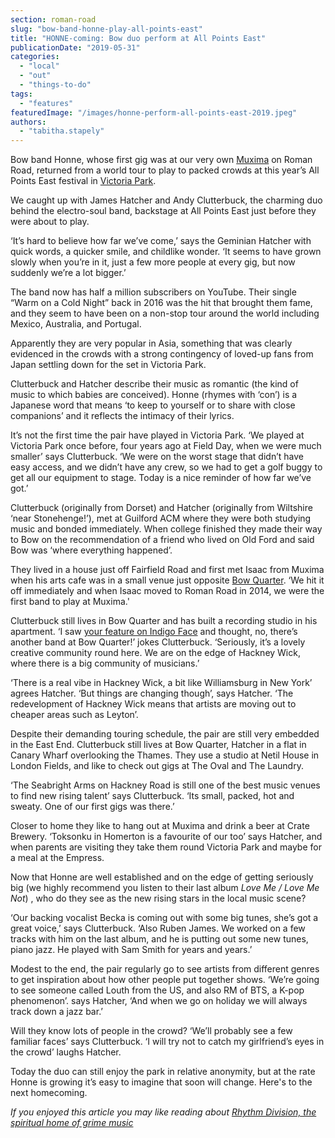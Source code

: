 ```yaml
---
section: roman-road
slug: "bow-band-honne-play-all-points-east"
title: "HONNE-coming: Bow duo perform at All Points East"
publicationDate: "2019-05-31"
categories: 
  - "local"
  - "out"
  - "things-to-do"
tags: 
  - "features"
featuredImage: "/images/honne-perform-all-points-east-2019.jpeg"
authors: 
  - "tabitha.stapely"
---
```


Bow band Honne, whose first gig was at our very own [Muxima](https://romanroadlondon.com/muxima-arts-cafe-music-venue/) on Roman Road, returned from a world tour to play to packed crowds at this year’s All Points East festival in [Victoria Park](https://romanroadlondon.com/victoria-park-east-london-bow/).

We caught up with James Hatcher and Andy Clutterbuck, the charming duo behind the electro-soul band, backstage at All Points East just before they were about to play.

‘It’s hard to believe how far we’ve come,’ says the Geminian Hatcher with quick words, a quicker smile, and childlike wonder. ‘It seems to have grown slowly when you’re in it, just a few more people at every gig, but now suddenly we’re a lot bigger.’

The band now has half a million subscribers on YouTube. Their single “Warm on a Cold Night” back in 2016 was the hit that brought them fame, and they seem to have been on a non-stop tour around the world including Mexico, Australia, and Portugal.

Apparently they are very popular in Asia, something that was clearly evidenced in the crowds with a strong contingency of loved-up fans from Japan settling down for the set in Victoria Park.

Clutterbuck and Hatcher describe their music as romantic (the kind of music to which babies are conceived). Honne (rhymes with ‘con’) is a Japanese word that means ‘to keep to yourself or to share with close companions’ and it reflects the intimacy of their lyrics.

It’s not the first time the pair have played in Victoria Park. ‘We played at Victoria Park once before, four years ago at Field Day, when we were much smaller’ says Clutterbuck. ‘We were on the worst stage that didn’t have easy access, and we didn’t have any crew, so we had to get a golf buggy to get all our equipment to stage. Today is a nice reminder of how far we’ve got.’

Clutterbuck (originally from Dorset) and Hatcher (originally from Wiltshire ‘near Stonehenge!’), met at Guilford ACM where they were both studying music and bonded immediately. When college finished they made their way to Bow on the recommendation of a friend who lived on Old Ford and said Bow was ‘where everything happened’.  

They lived in a house just off Fairfield Road and first met Isaac from Muxima when his arts cafe was in a small venue just opposite [Bow Quarter](https://romanroadlondon.com/bow-quarter-interiors-anton-rodriguez/). ‘We hit it off immediately and when Isaac moved to Roman Road in 2014, we were the first band to play at Muxima.'

Clutterbuck still lives in Bow Quarter and has built a recording studio in his apartment. ‘I saw [your feature on Indigo Face](https://romanroadlondon.com/indigo-face-band-bow-quarter/) and thought, no, there’s another band at Bow Quarter!’ jokes Clutterbuck. ‘Seriously, it’s a lovely creative community round here. We are on the edge of Hackney Wick, where there is a big community of musicians.’

‘There is a real vibe in Hackney Wick, a bit like Williamsburg in New York’ agrees Hatcher. ‘But things are changing though’, says Hatcher. ‘The redevelopment of Hackney Wick means that artists are moving out to cheaper areas such as Leyton’.

Despite their demanding touring schedule, the pair are still very embedded in the East End. Clutterbuck still lives at Bow Quarter, Hatcher in a flat in Canary Wharf overlooking the Thames. They use a studio at Netil House in London Fields, and like to check out gigs at The Oval and The Laundry.

‘The Seabright Arms on Hackney Road is still one of the best music venues to find new rising talent’ says Clutterbuck. ‘Its small, packed, hot and sweaty. One of our first gigs was there.’

Closer to home they like to hang out at Muxima and drink a beer at Crate Brewery. ‘Toksonku in Homerton is a favourite of our too’ says Hatcher, and when parents are visiting they take them round Victoria Park and maybe for a meal at the Empress.

Now that Honne are well established and on the edge of getting seriously big (we highly recommend you listen to their last album _Love Me / Love Me Not_) , who do they see as the new rising stars in the local music scene?

‘Our backing vocalist Becka is coming out with some big tunes, she’s got a great voice,’ says Clutterbuck. ‘Also Ruben James. We worked on a few tracks with him on the last album, and he is putting out some new tunes, piano jazz. He played with Sam Smith for years and years.’

Modest to the end, the pair regularly go to see artists from different genres to get inspiration about how other people put together shows. ‘We’re going to see someone called Louth from the US, and also RM of BTS, a K-pop phenomenon’. says Hatcher, ‘And when we go on holiday we will always track down a jazz bar.’

Will they know lots of people in the crowd? ‘We’ll probably see a few familiar faces’ says Clutterbuck. ‘I will try not to catch my girlfriend’s eyes in the crowd’ laughs Hatcher.

Today the duo can still enjoy the park in relative anonymity, but at the rate Honne is growing it’s easy to imagine that soon will change. Here's to the next homecoming.

_If you enjoyed this article you may like reading about [Rhythm Division, the spiritual home of grime music](https://romanroadlondon.com/rhythm-division-grime-record-shop-bow/)_


